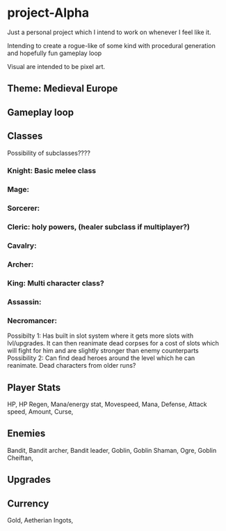 # project-Alpha

Just a personal project which I intend to work on whenever I feel like it. 

Intending to create a rogue-like of some kind with procedural generation and hopefully fun gameplay loop

Visual are intended to be pixel art.


## Theme: Medieval Europe

## Gameplay loop


## Classes
Possibility of subclasses????  
### Knight: Basic melee class 
### Mage:
### Sorcerer:
### Cleric: holy powers, (healer subclass if multiplayer?)
### Cavalry:
### Archer:
### King: Multi character class?
### Assassin:
### Necromancer: 
Possibilty 1: Has built in slot system where it gets more slots with lvl/upgrades. It can then reanimate dead corpses for a cost of slots which will fight for him and are slightly stronger than enemy counterparts
Possibility 2: Can find dead heroes around the level which he can reanimate. Dead characters from older runs?


## Player Stats
HP,
HP Regen,
Mana/energy stat,
Movespeed,
Mana,
Defense,
Attack speed,
Amount,
Curse,



## Enemies
Bandit, Bandit archer, Bandit leader, Goblin, Goblin Shaman, Ogre, Goblin Cheiftan, 

## Upgrades


## Currency
Gold,
Aetherian Ingots,


